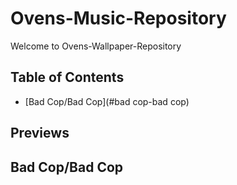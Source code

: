 # Ovens-Music-Repository
Welcome to Ovens-Wallpaper-Repository

## Table of Contents

- [Bad Cop/Bad Cop](#bad cop-bad cop)

## Previews

## Bad Cop/Bad Cop
